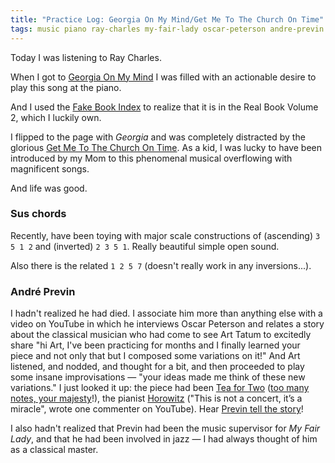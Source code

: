 ```yaml
---
title: "Practice Log: Georgia On My Mind/Get Me To The Church On Time"
tags: music piano ray-charles my-fair-lady oscar-peterson andre-previn
---
```


Today I was listening to Ray Charles.

When I got to [Georgia On My Mind](https://www.youtube.com/watch?v=5YZzZIt6Tmg&t=990s) I was filled with an actionable desire to play this song at the piano.

And I used the [Fake Book Index](https://www.seventhstring.com/fbindex.html) to realize that it is in the Real Book Volume 2, which I luckily own.

I flipped to the page with _Georgia_ and was completely distracted by the glorious [Get Me To The Church On Time](https://www.youtube.com/watch?v=FvyIeXGafaw). As a kid, I was lucky to have been introduced by my Mom to this phenomenal musical overflowing with magnificent songs.

And life was good.

### Sus chords

Recently, have been toying with major scale constructions of (ascending) `3 5 1 2` and (inverted) `2 3 5 1`. Really beautiful simple open sound.

Also there is the related `1 2 5 7` (doesn't really work in any inversions...).

### André Previn

I hadn't realized he had died. I associate him more than anything else with a video on YouTube in which he interviews Oscar Peterson and relates a story about the classical musician who had come to see Art Tatum to excitedly share "hi Art, I've been practicing for months and I finally learned your piece and not only that but I composed some variations on it!" And Art listened, and nodded, and thought for a bit, and then proceeded to play some insane improvisations — "your ideas made me think of these new variations." I just looked it up: the piece had been [Tea for Two](https://www.youtube.com/watch?v=9kMEPYU1Xwg) ([too many notes, your majesty](https://www.youtube.com/watch?v=dCud8H7z7vU)!), the pianist [Horowitz](https://www.youtube.com/watch?v=D5mxU_7BTRA) ("This is not a concert, it’s a miracle", wrote one commenter on YouTube). Hear [Previn tell the story](https://youtu.be/BFNsywQOW1I?t=860)!

I also hadn't realized that Previn had been the music supervisor for _My Fair Lady_, and that he had been involved in jazz — I had always thought of him as a classical master.
